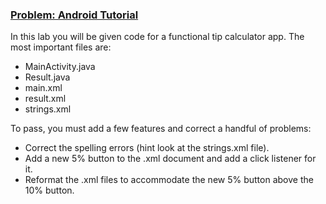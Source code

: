 ### <ins>Problem: Android Tutorial</ins>
In this lab you will be given code for a functional tip calculator app. The most important files are:
* MainActivity.java 
* Result.java
* main.xml
* result.xml
* strings.xml

To pass, you must add a few features and correct a handful of problems:
* Correct the spelling errors (hint look at the strings.xml file).
* Add a new 5% button to the .xml document and add a click
listener for it.
* Reformat the .xml files to accommodate the new 5% button
above the 10% button.